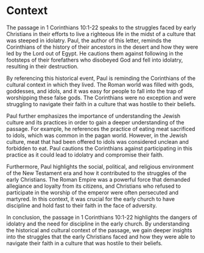# Context

The passage in 1 Corinthians 10:1-22 speaks to the struggles faced by early Christians in their efforts to live a righteous life in the midst of a culture that was steeped in idolatry. Paul, the author of this letter, reminds the Corinthians of the history of their ancestors in the desert and how they were led by the Lord out of Egypt. He cautions them against following in the footsteps of their forefathers who disobeyed God and fell into idolatry, resulting in their destruction.

By referencing this historical event, Paul is reminding the Corinthians of the cultural context in which they lived. The Roman world was filled with gods, goddesses, and idols, and it was easy for people to fall into the trap of worshipping these false gods. The Corinthians were no exception and were struggling to navigate their faith in a culture that was hostile to their beliefs.

Paul further emphasizes the importance of understanding the Jewish culture and its practices in order to gain a deeper understanding of the passage. For example, he references the practice of eating meat sacrificed to idols, which was common in the pagan world. However, in the Jewish culture, meat that had been offered to idols was considered unclean and forbidden to eat. Paul cautions the Corinthians against participating in this practice as it could lead to idolatry and compromise their faith.

Furthermore, Paul highlights the social, political, and religious environment of the New Testament era and how it contributed to the struggles of the early Christians. The Roman Empire was a powerful force that demanded allegiance and loyalty from its citizens, and Christians who refused to participate in the worship of the emperor were often persecuted and martyred. In this context, it was crucial for the early church to have discipline and hold fast to their faith in the face of adversity.

In conclusion, the passage in 1 Corinthians 10:1-22 highlights the dangers of idolatry and the need for discipline in the early church. By understanding the historical and cultural context of the passage, we gain deeper insights into the struggles that the early Christians faced and how they were able to navigate their faith in a culture that was hostile to their beliefs.

